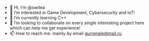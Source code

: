 - 👋 Hi, I’m @switea
- 👀 I’m interested in Game Development, Cybersecurity and IoT!
- 🌱 I’m currently learning C++
- 💞️ I’m looking to collaborate on every single interesting project here which can help me get experience!
- 📫 How to reach me: mainly by email gurrenale@mail.ru

<!---
switea/switea is a ✨ special ✨ repository because its `README.md` (this file) appears on your GitHub profile.
You can click the Preview link to take a look at your changes.
--->
